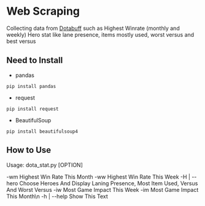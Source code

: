 # Web Scraping

Collecting data from [Dotabuff](https://www.dotabuff.com)
such as Highest Winrate (monthly and weekly)
Hero stat like lane presence, items mostly used, worst versus and best versus

## Need to Install
* pandas
```shell
pip install pandas
```
* request
```shell
pip install request
```
* BeautifulSoup
```shell
pip install beautifulsoup4
```
## How to Use
Usage: dota_stat.py [OPTION]

-wm             Highest Win Rate This Month
-ww             Highest Win Rate This Week
-H | --hero     Choose Heroes And Display Laning Presence, Most Item Used,
                Versus And Worst Versus
-iw             Most Game Impact This Week
-im             Most Game Impact This Month\n
-h | --help     Show This Text
